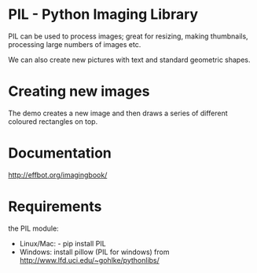 # PIL - Python Imaging Library

PIL can be used to process images; great for resizing, making thumbnails, processing large numbers of images etc. 

We can also create new pictures with text and standard geometric shapes.

# Creating new images

The demo creates a new image and then draws a series of different coloured rectangles on top.

# Documentation

http://effbot.org/imagingbook/

# Requirements 

the PIL module:

* Linux/Mac: - pip install PIL
* Windows: install pillow (PIL for windows) from http://www.lfd.uci.edu/~gohlke/pythonlibs/
